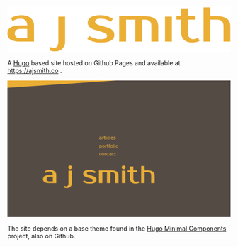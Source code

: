 
![ajsmith.co logo](/static/images/temp/ajsmith2.svg)

A [Hugo](https://gohugo.io/) based site hosted on Github Pages and available at https://ajsmith.co .

![ajsmith.co screenshot](/static/images/screenshot.png)

The site depends on a base theme found in the [Hugo Minimal Components](https://github.com/ajs17/hugo-min-components) project, also on Github.
